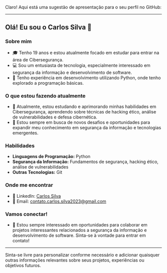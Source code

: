 Claro! Aqui está uma sugestão de apresentação para o seu perfil no GitHub:

---

## Olá! Eu sou o Carlos Silva 👋

### Sobre mim

- 🎓 Tenho 19 anos e estou atualmente focado em estudar para entrar na área de Cibersegurança.
- 💻 Sou um entusiasta de tecnologia, especialmente interessado em segurança da informação e desenvolvimento de software.
- 🐍 Tenho experiência em desenvolvimento utilizando Python, onde tenho explorado a programação básicas.

### O que estou fazendo atualmente

- 📘 Atualmente, estou estudando e aprimorando minhas habilidades em Cibersegurança, aprendendo sobre técnicas de hacking ético, análise de vulnerabilidades e defesa cibernética.
- 🌱 Estou sempre em busca de novos desafios e oportunidades para expandir meu conhecimento em segurança da informação e tecnologias emergentes.

### Habilidades

- **Linguagens de Programação:** Python
- **Segurança da Informação:** Fundamentos de segurança, hacking ético, análise de vulnerabilidades
- **Outras Tecnologias:** Git

### Onde me encontrar

- 🔗 LinkedIn: [Carlos Silva](https://www.linkedin.com/in/seu-linkedin/)
- 📧 Email: contato.carlos.silva2023@gmail.com

### Vamos conectar!

- 👀 Estou sempre interessado em oportunidades para colaborar em projetos interessantes relacionados a segurança da informação e desenvolvimento de software. Sinta-se à vontade para entrar em contato!

---

Sinta-se livre para personalizar conforme necessário e adicionar quaisquer outras informações relevantes sobre seus projetos, experiências ou objetivos futuros.
<!--
**Carlos-Henrique-Silva/Carlos-Henrique-Silva** is a ✨ _special_ ✨ repository because its `README.md` (this file) appears on your GitHub profile.

Here are some ideas to get you started:

- 🔭 I’m currently working on ...
- 🌱 I’m currently learning ...
- 👯 I’m looking to collaborate on ...
- 🤔 I’m looking for help with ...
- 💬 Ask me about ...
- 📫 How to reach me: ...
- 😄 Pronouns: ...
- ⚡ Fun fact: ...
-->
